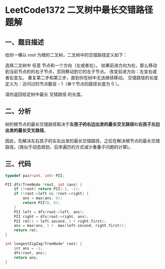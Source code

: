 # LeetCode1372 二叉树中最长交错路径 题解

## 一、题目描述

给你一棵以 root 为根的二叉树，二叉树中的交错路径定义如下：

选择二叉树中 任意 节点和一个方向（左或者右）。
如果前进方向为右，那么移动到当前节点的的右子节点，否则移动到它的左子节点。
改变前进方向：左变右或者右变左。
重复第二步和第三步，直到你在树中无法继续移动。
交错路径的长度定义为：访问过的节点数目 - 1（单个节点的路径长度为 0 ）。

请你返回给定树中最长 交错路径 的长度。



## 二、分析

树的根节点的最长交错路径取决于**左孩子的右边出发的最长交叉路径**和**右孩子左边出发的最长交叉路径**。

因此，先解决左右孩子的左右出发的最长交错路径，之后在解决根节点的最长交错路径。(类似于动态规划，后序遍历的方式减少重叠子问题的计算)。



## 三、代码

```c++
typedef pair<int, int> PII;

PII dfs(TreeNode *root, int &ans) {
    if (!root) return PII(-1, -1);
    if (!root->left && !root->right) {
        ans = max(ans, 0);
        return PII(0, 0);
    }
    PII left = dfs(root->left, ans);
    PII right = dfs(root->right, ans);
    PII ret(1 + left.second, 1 + right.first);
    ans = max(ans, 1 +  max(left.second, right.first));
    return ret;
}

int longestZigZag(TreeNode* root) {
    int ans = -1;
    dfs(root, ans);
    return ans;
}
```

